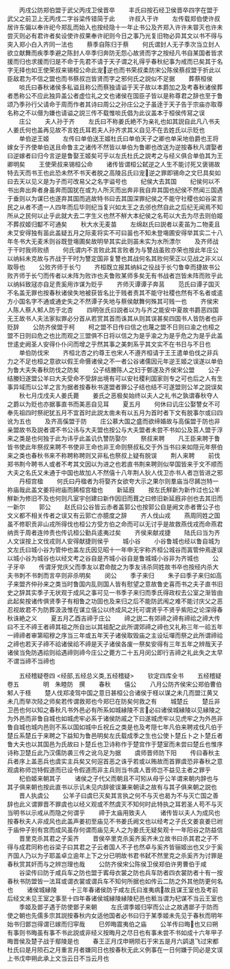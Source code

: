 <!-- { "loadSidebar": true } -->
　　丙戌公防郑伯盟于武父丙戌卫侯晋卒
　　丰氏曰按石经卫侯晋卒四字在盟于武父之前卫上无丙戌二字谷梁传错简于此
　　许叔入于许
　　左传载郑伯使许叔居许东偏以奉许祀今郑乱而始入也按经隐十一年止书公及齐郑入许许未甞灭也许未尝灭则必有君许者矣设使许叔果奉许祀则今日之事乃光复旧物必异其文以书不得与突入郑小白入齐同一法也
　　蔡季自陈归于蔡
　　何氏谓封人无子季次当立封人欲立献舞而疾季季避之陈封人卒季归奔防无怨心故贤而字之按经凡书自某国者皆求援而归也求援而归是不命于先君不请于天子谓之礼得乎春秋纪事为戒而已矣其于名字无择也如王使荣叔来锡桓公命此宠逆也而书荣叔柔防宋公陈侯蔡叔盟于折此以臣敌君为不信之盟也而书蔡叔岂皆贤而字之邪何氏之説似不足据
　　葬蔡桓侯
　　啖氏曰春秋诸侯多私谥且称公而蔡独请谥于天子故以本爵加之及考春秋诸侯葬者悉称公不应此独异盖公者虚位礼之文也诸侯在国臣子皆以是称尊君之辞也至于鲁颂乃季孙行父请命于周而作者其诗曰周公之孙庄公之子虽逹于天子告于宗庙亦取尊名称之不以僣为嫌也请谥之説三传不载惟啖氏倡为此议盖本于桓侯传冩之误
　　庄公
　　夫人孙于齐
　　左氏曰不称姜氏絶不为亲礼也如其説自此凡八书夫人姜氏何也盖再见故不言姓氏耳若夫人孙齐求其义自见不在去姓氏以示贬也
　　单伯逆王姬
　　左传曰单伯送王姬杜氏曰单伯天子之卿也单采地伯爵也王将嫁女于齐使单伯送且命鲁主之诸传不然皆以单伯为鲁卿也改送为逆按春秋凡谓娶者曰逆嫁者曰归今言逆是鲁娶王姬矣可乎以左氏杜氏之説考之与经义俱合单伯其为王卿明矣
　　王使荣叔来锡桓公命
　　诸传皆谓桓公弑逆之人生不能讨死又褒锡故特去天而书王也此恐未然不书天者脱之高陵吕氏曰宠逆之罪即锡命之文巳具矣如曰去天以见义是为子而可改易父之名字谥号也
　　纪侯大去其国
　　纪侯何以不书出奔出奔者身虽奔而国犹在或为人所灭而出奔非我自弃其国也纪侯不然闻三国遇于垂则以为谋巳也遂弃其国而逃故特书曰去其国深罪纪侯之不能守社稷也如谷梁言民之从者不遗一人四年而后毕则纪当复兴如太王之去邠也然自此之后纪无闻焉不知所从之民何以止乎此就大去二字生义也然不觧大本纪侯之名苟以大去为尽去则伯姬不葬叔姬归酅不可通矣
　　秋大水无麦苗
　　左绵赵氏曰説者以麦苖为二物麦且未艾安得独有苖此盖疑五月之际麦将实不可曰苖也不知未登塲圃安得举其实二十八年冬书大无麦禾则谷既登塲圃矣故明举其实此则苖未实为水所漂尔
　　及齐师战于干时我师败绩
　　何氏谓内不言败此其言败者为与讐战虽败亦荣也按此年庄公以纳紏未克故与齐战于干时为讐定国非复讐也其战何名其败何荣正以见战之非义以取辱也
　　公败齐师于长勺
　　齐桓既立报其纳紏之役战于长勺鲁幸而捷故书公败齐师于长勺而传者以未阵为败诈也夫鲁败某师多矣无有书战者岂皆未阵而败乎此以纳紏致冦亦自足责奚用诈谋为贬乎
　　齐师灭谭谭子奔莒
　　范氏曰谭子国灭不名盖无罪也按春秋诸侯失地被获皆名比于贱者责其不能守社稷也然有不名者或逺方小国名字不通或通史失之不然谭子失地与蔡侯献舞何殊其可贱一也
　　齐侯宋人陈人蔡人邾人防于北杏
　　四明张氏曰説者以为与齐之能安中夏故书爵恶四国无王故书人夫法家拟罪必分首从若赏其首而诛其从则其误甚矣四国书人皆防者也非贬辞
　　公防齐侯盟于柯
　　柯之盟不日传曰信之也蔑之盟不日则曰渝之也桓之盟不日则曰危之也比而观之三盟俱不日将以信之为是乎渝之为是乎危之为是乎此盖世逺史阙圣人安得仆仆问而增之乎然其事之美刺系乎其文实不在书日与不日也
　　单伯防伐宋
　　齐桓北杏之约尊王也宋人不遵齐桓请于王王遣单伯伐之非兵力之不足也桓之意欲以假王命慑诸侯之不一者公谷诸儒因元年逆王姬之误遂以单伯为鲁大夫失春秋防伐之防矣
　　公子结媵陈人之妇于鄄遂及齐侯宋公盟
　　公子结媵妇遂盟公羊曰大夫受命不受辞出境有可以安社稷利国家则专之可也后之人有生事异域而以公羊之言为据者按春秋书遂盟者罪公子结也结不可遂盟则公羊之説误矣
　　秋七月戊戌夫人姜氏薨
　　姜氏之恶极矣始终以夫人之礼书之孰谓春秋夺人之爵以为贬也亦据事直书而美恶自见耳
　　夏五月
　　何休曰讥庄公娶讐女不可奉先祖四时祭祀犹五月不宜首时此説太凿未有以五月为首时者下文有脱事尔或曰四讹为五也
　　及齐高傒盟于防
　　庄公慕大国之盛而欲缔婚故与高傒盟于防也非亲盟故书及説者谓不书公讳与大夫盟也按公与大夫盟者未尝不书如公及莒人盟于浮来之类是也何独于此为讳乎此盖讥仇讐防娶尔
　　祭叔来聘
　　凡王臣来聘于鲁皆书使此年祭叔来聘不书使非王命也非王命则祭叔私交于外当书曰来如隠元年祭伯来之类也春秋书来不称聘称聘则又非私也祭叔上疑有脱误
　　荆人来聘
　　前伐郑书荆今聘书人或者不考其文因以为进之也若直书荆来聘则似举国皆来于文不顺而大夫之名氏又未通于中国也故加人不然僖十八年荆人狄人伐卫亦书人者岂皆进之邪
　　丹桓宫楹
　　何氏曰丹楹者为将娶齐女欲夸大示之果尔则羣庙当尽餙岂特一祢庙哉此盖文姜将祔庙而餙桓宫楹也
　　新延廐
　　按左氏觧新为新作过也公羊觧新为修旧不及也何则凡室宇创建曰新作因旧而葺之曰修旧新延廐非创也去其旧而一新尔
　　郭公
　　赵氏曰公谷皆云赤者盖郭公也按郭公自是阙文赤者曺公子也文义都不相关传者之误又有云郭亡亦臆度之辞
　　齐人伐山戎
　　燕周同姓之国虽不修职贡非山戎所得伐也桓公方受方伯之命而可以无讨乎是故救燕伐戎而命燕君纳贡于周者连帅责也传讥桓公勤兵逺夷过矣
　　齐侯来献戎捷
　　陆氏曰当为齐人文误按上文伐戎则人安得献捷则侯乎
　　城小谷
　　小谷鲁城也经以鲁自城为文左氏曰城小谷为管仲也盖左氏因见昭十一年申无宇称齐桓公城谷而寘管仲焉遂误以城小谷为城谷也以经文考之谷自是齐城小谷自是鲁城城小谷非为齐城也
　　公子牙卒
　　传谓牙党庆父而季友以君命酖之为季友讳杀同姓故书卒也按经内杀大夫书刺不书刺而言卒则非杀明矣
　　闵公
　　季子来归
　　朱子曰季子来归如高子来盟齐仲孙来之类当时鲁国内乱则国人皆有慰望之意故鲁史喜而书之夫子直书旧史之辞其实季子无状观于成风之事可见一书季子来归而季氏得政权去公室之渐皆由此起矣按诸传俱贤季子有相鲁之功固也及来归之后不能防武闱之难不能讨庆父之恶忍视故君不为防葬汲汲惟在谋立僖公以终成风之托可谓贤乎不贤乎紫阳之论深得春秋诛絶之义
　　夏五月乙酉吉禘于庄公
　　禘之説二有郊禘之禘有禘祫之禘大传曰不王不禘王者禘其祖之所自出以其祖配之此所谓郊禘之禘也又礼称三年一祫五年一禘禘者审第昭穆之序当三年或五年天子诸侯取毁庙之主设坛墠而祭之此所谓禘祫之禘也若天子禘不祫诸侯祫不禘是天子诸侯各废一祭矣安得有三年五年之辨哉天子诸侯当免防遇祫则祫遇禘则禘今庄公之薨方二十五月闵公即行吉禘之礼此失之太早不谓当禘不当禘也

　　五经稽疑卷四
<经部,五经总义类,五经稽疑>
　　钦定四库全书
　　五经稽疑卷五　　　　明　朱睦防　撰
　　春秋
　　僖公
　　八月公防齐侯宋公郑伯曹伯邾人于柽
　　楚人伐郑凌驾中国之意日甚桓公合诸侯于柽以谋之未几而盟江黄又未几而举次陉之师矣若传谓救郑也今郑巳在防矣何救之有
　　城楚丘
　　楚丘非卫邑也何以知之春秋凡书外邑必有所系如城縁陵不言必曰诸侯城縁陵以见縁陵之为外邑而非鲁自城也如城虎牢必系于诸侯防戚之下曰遂城虎牢以见虎牢之为外邑非鲁自城也城内邑则不系以国如城中丘祝丘之类是也及考隠七年凡伯来聘戎伐凡伯于楚丘系楚丘于来聘之下益知为鲁邑明矣左氏载成季之生也公使卜楚丘卜之卜楚丘者鲁大夫也以其国邑为氏故曰卜楚丘也卫诗称作于楚宫作于楚室而未尝曰楚丘也惟序诗称卫楚丘此乃汉儒防袭三传之讹乌足为据
　　虞师晋师防下阳
　　传曰春秋主兵者序上盖恶兵也虞实主兵矣又何逭首恶之诛乎若或以贿故而首罪虞恐非春秋之意观虞称师岂特假道而已设令假道而非主兵则当书虞人晋师岂不益见主者之罪乎
　　杞伯姬来朝其子
　　诸侯之子代父而朝且不可矧从母乎公羊谓来朝内辞也与其子俱来朝也按此直书以示讥未见内辞彼误兼来朝读之故有与其子俱来朝之説也
　　晋人执虞公
　　公羊子曰虞巳灭矣其言执之何不与灭也曷为不与灭亡国之善辞也此义谓罪晋不罪虞也以经义观或不然虞灭不知何时此特执之耳若圣人苟不与灭当明书以示戒从而隐之何谓乎
　　禘于太庙用致夫人
　　诸传皆以夫人为成风也按春秋夫人非成风也此盖声姜初至庙见不书姜氏阙文也以经考之子氏文姜哀姜巳祔于庙仲子别有宫而成风虽存何谓而庙见夫人之为姜氏无疑矣观十一年阳谷之防益信
　　晋里克杀其君之子奚齐
　　晋侯卒里克杀奚齐奚齐未立故书曰杀其君之子不得与成君同称也谷梁子曰其君之子云者国人不子也然卓与奚齐皆骊姬出也又少于奚齐国人乃以为子耶盖卓立逾年上下之分已明故书君书弑不然里克之杀奚齐为讨罪是春秋赏其奸而与之辨岂理也哉
　　公防齐侯宋公陈侯卫侯郑伯许男曹伯于咸
　　谷梁传曰防于咸兵车之防也盟于寗母衣裳之防也兵车防者四衣裳防者十有一按春秋书防盟皆一法耳或谓衣裳或谓兵车不知何所据也如传云二防之外其他防更何名也
　　诸侯城縁陵
　　十三年春诸侯防于咸左氏曰淮夷病故且谋王室也及考前后经文未见王室之事至十四年春诸侯城縁陵縁陵杞邑也秪当谓为杞谋不当云王室也
　　季姬及鄫子遇于防使鄫子来朝
　　左氏谓季姬归寜而公止之故遇鄫子于防而使之朝也先儒多宗其説按春秋内女适他国者必书曰归于某季姬未先见于春秋而明年始书归鄫岂得谓已嫁而归寜哉
　　巳夘晦震夷伯之庙
　　公羊传曰晦也又曰朔有事则书晦虽有事不书此説或非经义按晦月之尽日也有事未尝不书如成十六年甲子晦晋侯及楚子战于鄢陵是也
　　春王正月戊申朔陨石于宋五是月六鹢退飞过宋都杜氏曰是月陨石之月重言月者嫌同日也按春秋无此义例事在一日何嫌于同必是文误上书戊申朔此承上文当云日不当云月也
